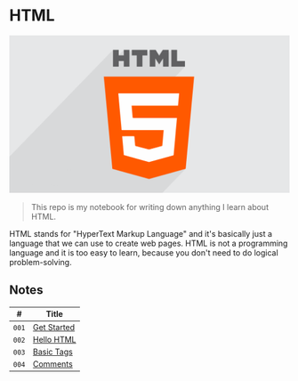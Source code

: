 # HTML

![HTML Logo](media/html-logo.png)

> This repo is my notebook for writing down anything I learn about HTML.

HTML stands for "HyperText Markup Language" and it's basically just a language that we can use to create web pages. HTML is not a programming language and it is too easy to learn, because you don't need to do logical problem-solving.

## Notes

|#    |Title                                   |
| --- | -------------------------------------- |
|`001`|[Get Started](notes/GetStarted.md)      |
|`002`|[Hello HTML](notes/HelloHTML.md)        |
|`003`|[Basic Tags](notes/BasicTags.md)        |
|`004`|[Comments](notes/Comments.md)           |
